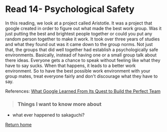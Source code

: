 # Read 14- Psychological Safety

In this reading, we look at a project called Aristotle. It was a project that google created in order to figure out what made the best work group. Was it just putting the best and brightest people together or could you put any random person together to make it work. It took over three years of studies and what they found out was it came down to the group norms. Not just that, the groups that did well together had establish a psychologically safe environments. Basically, instead of having one or a small group talk about there ideas. Everyone gets a chance to speak without feeling like what they have to say sucks. When that happens, it leads to a better work environment. So to have the best possible work environment with your group mates, treat everyone fairly and don't discourage what they have to say. 

References:
[What Google Learned From Its Quest to Build the Perfect Team](https://www.google.com/amp/mobile.nytimes.com/2016/02/28/magazine/what-google-learned-from-its-quest-to-build-the-perfect-team.amp.html)

> ### Things I want to know more about

* what ever happened to sakaguchi? 



[Return home](../README.md)
